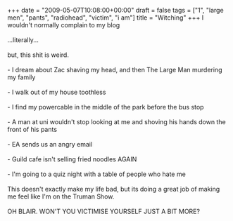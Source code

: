 +++
date = "2009-05-07T10:08:00+00:00"
draft = false
tags = ["1", "large men", "pants", "radiohead", "victim", "i am"]
title = "Witching"
+++
I wouldn't normally complain to my blog<br/><br/>...literally...<br/><br/>but, this shit is weird.<br/><br/>- I dream about Zac shaving my head, and then The Large Man murdering my family<br/><br/>- I walk out of my house toothless<br/><br/>- I find my powercable in the middle of the park before the bus stop<br/><br/>- A man at uni wouldn't stop looking at me and shoving his hands down the front of his pants<br/><br/>- EA sends us an angry email<br/><br/>- Guild cafe isn't selling fried noodles AGAIN<br/><br/>- I'm going to a quiz night with a table of people who hate me<br/><br/>This doesn't exactly make my life bad, but its doing a great job of making me feel like I'm on the Truman Show.<br/><br/>OH BLAIR. WON'T YOU VICTIMISE YOURSELF JUST A BIT MORE?<div class="blogger-post-footer"><img width='1' height='1' src='https://blogger.googleusercontent.com/tracker/5693059957647979680-8078295141454145539?l=cosmiccowbell.blogspot.com' alt='' /></div>